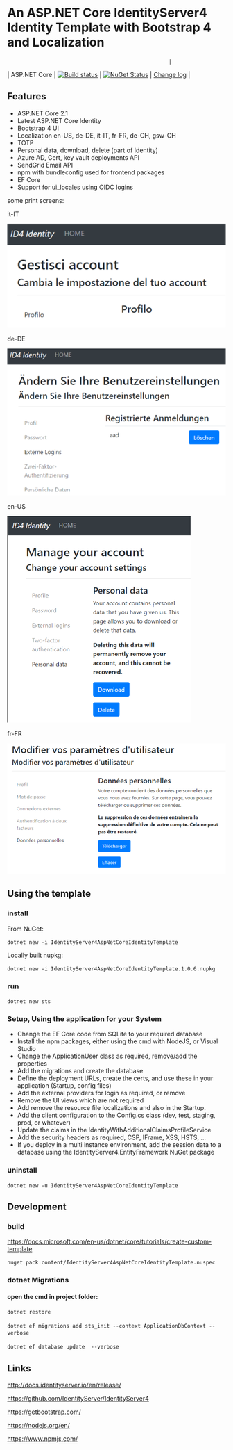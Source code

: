 # An ASP.NET Core IdentityServer4 Identity Template with Bootstrap 4 and Localization

                                                        |

| ASP.NET Core              | [![Build status](https://ci.appveyor.com/api/projects/status/ibm36ev49bpjf3o9?svg=true)](https://ci.appveyor.com/project/damienbod/identityserver4aspnetcoreidentitytemplate)      | [![NuGet Status](http://img.shields.io/nuget/v/IdentityServer4AspNetCoreIdentityTemplate.svg?style=flat-square)](https://www.nuget.org/packages/IdentityServer4AspNetCoreIdentityTemplate/) | [Change log](https://github.com/damienbod/IdentityServer4AspNetCoreIdentityTemplate/blob/master/Changelog.md) |

## Features

- ASP.NET Core 2.1
- Latest ASP.NET Core Identity
- Bootstrap 4 UI
- Localization en-US, de-DE, it-IT, fr-FR, de-CH, gsw-CH
- TOTP
- Personal data, download, delete (part of Identity)
- Azure AD, Cert, key vault deployments API
- SendGrid Email API
- npm with bundleconfig used for frontend packages
- EF Core 
- Support for ui_locales using OIDC logins

some print screens:

it-IT

<img src="it-IT_template.png" alt=""  />

de-DE

<img src="de-DE_template.png" alt="" />

en-US

<img src="en-US_template.png" alt=""  />

fr-FR

<img src="fr-FR_template.png" alt=""  />

## Using the template

### install

From NuGet:

```
dotnet new -i IdentityServer4AspNetCoreIdentityTemplate
```

Locally built nupkg:


```
dotnet new -i IdentityServer4AspNetCoreIdentityTemplate.1.0.6.nupkg
```

### run 

```
dotnet new sts
```

### Setup, Using the application for your System

- Change the EF Core code from SQLite to your required database
- Install the npm packages, either using the cmd with NodeJS, or Visual Studio 
- Change the ApplicationUser class as required, remove/add the properties
- Add the migrations and create the database
- Define the deployment URLs, create the certs, and use these in your application (Startup, config files)
- Add the external providers for login as required, or remove
- Remove the UI views which are not required
- Add remove the resource file localizations and also in the Startup.
- Add the client configuration to the Config.cs class (dev, test, staging, prod, or whatever)
- Update the claims in the IdentityWithAdditionalClaimsProfileService
- Add the security headers as required, CSP, IFrame, XSS, HSTS, ...
- If you deploy in a multi instance environment, add the session data to a database using the IdentityServer4.EntityFramework NuGet package

### uninstall

```
dotnet new -u IdentityServer4AspNetCoreIdentityTemplate
```

## Development

### build

https://docs.microsoft.com/en-us/dotnet/core/tutorials/create-custom-template

```
nuget pack content/IdentityServer4AspNetCoreIdentityTemplate.nuspec
```

### dotnet Migrations

#### open the cmd in project folder:

```
dotnet restore

dotnet ef migrations add sts_init --context ApplicationDbContext --verbose

dotnet ef database update  --verbose
```

## Links

http://docs.identityserver.io/en/release/

https://github.com/IdentityServer/IdentityServer4

https://getbootstrap.com/

https://nodejs.org/en/

https://www.npmjs.com/
